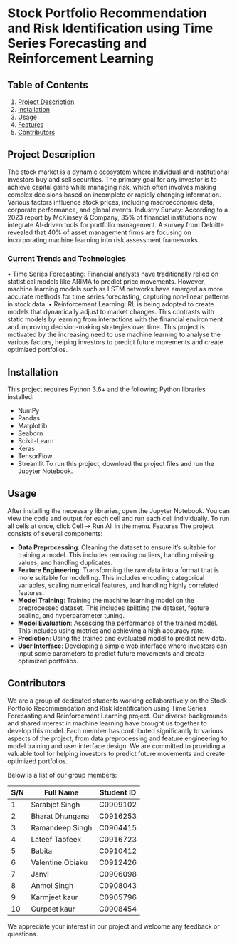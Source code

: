 # Stock Portfolio Recommendation and Risk Identification using Time Series Forecasting and Reinforcement Learning

## Table of Contents
1. [Project Description](#project-description)
2. [Installation](#installation)
3. [Usage](#usage)
4. [Features](#features)
5. [Contributors](#contributors)

## Project Description
The stock market is a dynamic ecosystem where individual and institutional investors buy and sell securities. The primary goal for any investor is to achieve capital gains while managing risk, which often involves making complex decisions based on incomplete or rapidly changing information. Various factors influence stock prices, including macroeconomic data, corporate performance, and global events. 
Industry Survey: According to a 2023 report by McKinsey & Company, 35% of financial institutions now integrate AI-driven tools for portfolio management. A survey from Deloitte revealed that 40% of asset management firms are focusing on incorporating machine learning into risk assessment frameworks.
### Current Trends and Technologies
•	Time Series Forecasting: Financial analysts have traditionally relied on statistical models like ARIMA to predict price movements. However, machine learning models such as LSTM networks have emerged as more accurate methods for time series forecasting, capturing non-linear patterns in stock data.
•	Reinforcement Learning: RL is being adopted to create models that dynamically adjust to market changes. This contrasts with static models by learning from interactions with the financial environment and improving decision-making strategies over time.
This project is motivated by the increasing need to use machine learning to analyse the various factors, helping investors to predict future movements and create optimized portfolios.

## Installation
This project requires Python 3.6+ and the following Python libraries installed:
- NumPy
- Pandas
- Matplotlib
- Seaborn
- Scikit-Learn
- Keras
- TensorFlow
- Streamlit
To run this project, download the project files and run the Jupyter Notebook.

## Usage
After installing the necessary libraries, open the Jupyter Notebook. You can view the code and output for each cell and run each cell individually. To run all cells at once, click Cell -> Run All in the menu.
Features
The project consists of several components:
- **Data Preprocessing**: Cleaning the dataset to ensure it’s suitable for training a model. This includes removing outliers, handling missing values, and handling duplicates.
- **Feature Engineering**: Transforming the raw data into a format that is more suitable for modelling. This includes encoding categorical variables, scaling numerical features, and handling highly correlated features.
- **Model Training**: Training the machine learning model on the preprocessed dataset. This includes splitting the dataset, feature scaling, and hyperparameter tuning.
- **Model Evaluation**: Assessing the performance of the trained model. This includes using metrics and achieving a high accuracy rate.
- **Prediction**: Using the trained and evaluated model to predict new data.
- **User Interface**: Developing a simple web interface where investors can input some parameters to predict future movements and create optimized portfolios.
## Contributors
We are a group of dedicated students working collaboratively on the Stock Portfolio Recommendation and Risk Identification using Time Series Forecasting and Reinforcement Learning project. Our diverse backgrounds and shared interest in machine learning have brought us together to develop this model. Each member has contributed significantly to various aspects of the project, from data preprocessing and feature engineering to model training and user interface design. We are committed to providing a valuable tool for helping investors to predict future movements and create optimized portfolios.







Below is a list of our group members:

| S/N | Full Name | Student ID |
| --- | --------- | ---------- |
| 1 | Sarabjot Singh | C0909102|
| 2 | Bharat Dhungana | C0916253 |
| 3 | Ramandeep Singh | C0904415|
| 4 | Lateef Taofeek | C0916723 |
| 5 | Babita | C0910412|
| 6 | Valentine Obiaku | C0912426|
| 7 | Janvi | C0906098|
| 8 | Anmol Singh | C0908043|
| 9 | Karmjeet kaur | C0905796|
| 10 | Gurpeet kaur | C0908454|

We appreciate your interest in our project and welcome any feedback or questions.
